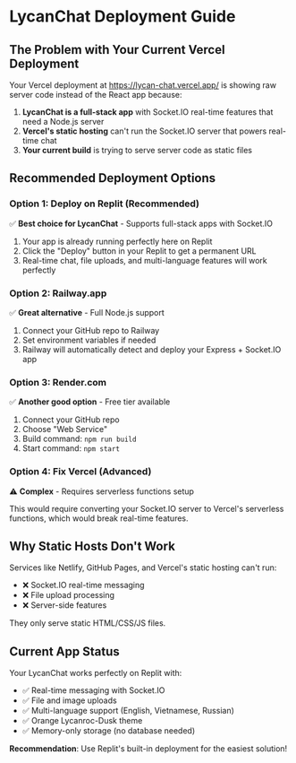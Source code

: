 # LycanChat Deployment Guide

## The Problem with Your Current Vercel Deployment

Your Vercel deployment at https://lycan-chat.vercel.app/ is showing raw server code instead of the React app because:

1. **LycanChat is a full-stack app** with Socket.IO real-time features that need a Node.js server
2. **Vercel's static hosting** can't run the Socket.IO server that powers real-time chat
3. **Your current build** is trying to serve server code as static files

## Recommended Deployment Options

### Option 1: Deploy on Replit (Recommended)
✅ **Best choice for LycanChat** - Supports full-stack apps with Socket.IO

1. Your app is already running perfectly here on Replit
2. Click the "Deploy" button in your Replit to get a permanent URL
3. Real-time chat, file uploads, and multi-language features will work perfectly

### Option 2: Railway.app
✅ **Great alternative** - Full Node.js support

1. Connect your GitHub repo to Railway
2. Set environment variables if needed
3. Railway will automatically detect and deploy your Express + Socket.IO app

### Option 3: Render.com
✅ **Another good option** - Free tier available

1. Connect your GitHub repo
2. Choose "Web Service" 
3. Build command: `npm run build`
4. Start command: `npm start`

### Option 4: Fix Vercel (Advanced)
⚠️ **Complex** - Requires serverless functions setup

This would require converting your Socket.IO server to Vercel's serverless functions, which would break real-time features.

## Why Static Hosts Don't Work

Services like Netlify, GitHub Pages, and Vercel's static hosting can't run:
- ❌ Socket.IO real-time messaging
- ❌ File upload processing
- ❌ Server-side features

They only serve static HTML/CSS/JS files.

## Current App Status

Your LycanChat works perfectly on Replit with:
- ✅ Real-time messaging with Socket.IO
- ✅ File and image uploads
- ✅ Multi-language support (English, Vietnamese, Russian)
- ✅ Orange Lycanroc-Dusk theme
- ✅ Memory-only storage (no database needed)

**Recommendation**: Use Replit's built-in deployment for the easiest solution!